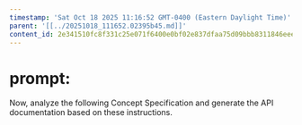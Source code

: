 ```yaml
---
timestamp: 'Sat Oct 18 2025 11:16:52 GMT-0400 (Eastern Daylight Time)'
parent: '[[../20251018_111652.02395b45.md]]'
content_id: 2e341510fc8f331c25e071f6400e0bf02e837dfaa75d09bbb8311846eeea1ca1
---
```


# prompt:

Now, analyze the following Concept Specification and generate the API documentation based on these instructions.

